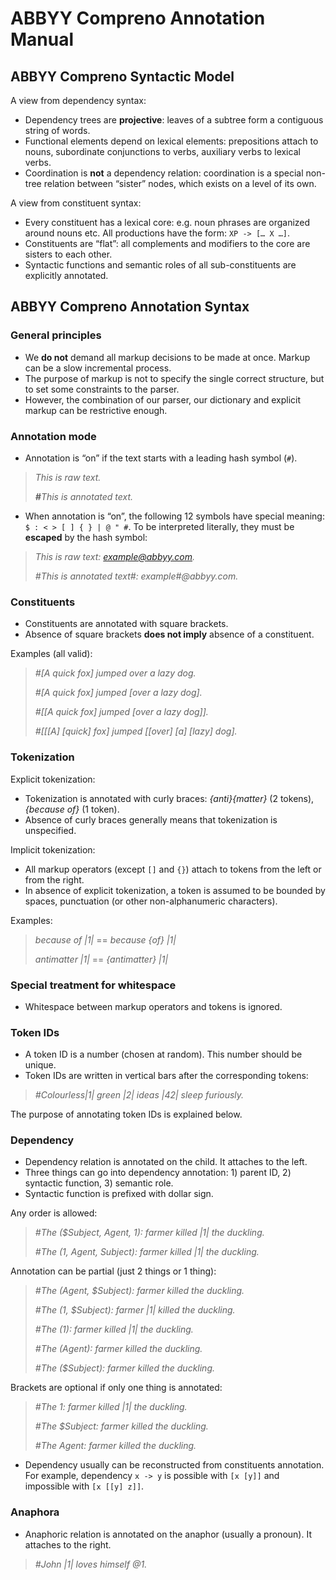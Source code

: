 # ABBYY Compreno Annotation Manual

## ABBYY Compreno Syntactic Model

A view from dependency syntax:
* Dependency trees are __projective__: leaves of a subtree form a contiguous string of words.
* Functional elements depend on lexical elements: prepositions attach to nouns, subordinate conjunctions to verbs, auxiliary verbs to lexical verbs.
* Coordination is __not__ a dependency relation: coordination is a special non-tree relation between “sister” nodes, which exists on a level of its own.

A view from constituent syntax:
* Every constituent has a lexical core: e.g. noun phrases are organized around nouns etc. All productions have the form: `XP -> [… X …]`.
* Constituents are “flat”: all complements and modifiers to the core are sisters to each other.
* Syntactic functions and semantic roles of all sub-constituents are explicitly annotated.

## ABBYY Compreno Annotation Syntax

### General principles
* We __do not__ demand all markup decisions to be made at once. Markup can be a slow incremental process.
* The purpose of markup is not to specify the single correct structure, but to set some constraints to the parser.
* However, the combination of our parser, our dictionary and explicit markup can be restrictive enough.

### Annotation mode
* Annotation is “on” if the text starts with a leading hash symbol (`#`).
> _This is raw text._
>
> _<b>#</b>This is annotated text._

* When annotation is “on”, the following 12 symbols have special meaning: `$ : < > [ ] { } | @ " #`. To be interpreted literally, they must be __escaped__ by the hash symbol:
> _This is raw text: example@abbyy.com._
>
> _#This is annotated text#: example#@abbyy.com._

### Constituents
* Constituents are annotated with square brackets.
* Absence of square brackets __does not imply__ absence of a constituent.

Examples (all valid):
> _#[A quick fox] jumped over a lazy dog._
>
> _#[A quick fox] jumped [over a lazy dog]._
>
> _#[[A quick fox] jumped [over a lazy dog]]._
>
> _#[[[A] [quick] fox] jumped [[over] [a] [lazy] dog]._

### Tokenization
Explicit tokenization:
* Tokenization is annotated with curly braces: _{anti}{matter}_ (2 tokens), _{because of}_ (1 token).
* Absence of curly braces generally means that tokenization is unspecified.

Implicit tokenization:
* All markup operators (except `[]` and `{}`) attach to tokens from the left or from the right.
* In absence of explicit tokenization, a token is assumed to be bounded by spaces, punctuation (or other non-alphanumeric characters).

Examples:
> _because of |1|_  == _because {of} |1|_
>
> _antimatter |1|_ == _{antimatter} |1|_

### Special treatment for whitespace
* Whitespace between markup operators and tokens is ignored.

### Token IDs
* A token ID is a number (chosen at random). This number should be unique.
* Token IDs are written in vertical bars after the corresponding tokens:
> _#Colourless|1| green |2| ideas  |42| sleep furiously._

The purpose of annotating token IDs is explained below.

### Dependency
* Dependency relation is annotated on the child. It attaches to the left.
* Three things can go into dependency annotation: 1) parent ID, 2) syntactic function, 3) semantic role.
* Syntactic function is prefixed with dollar sign.

Any order is allowed:
> _#The ($Subject, Agent, 1): farmer killed |1| the duckling._
>
> _#The (1, Agent, Subject): farmer killed |1| the duckling._

Annotation can be partial (just 2 things or 1 thing):
> _#The (Agent, $Subject): farmer killed the duckling._
>
> _#The (1, $Subject): farmer |1| killed the duckling._
>
> _#The (1): farmer killed |1| the duckling._
>
> _#The (Agent): farmer killed the duckling._
>
> _#The ($Subject): farmer killed the duckling._

Brackets are optional if only one thing is annotated:
> _#The 1: farmer killed |1| the duckling._
>
> _#The $Subject: farmer killed the duckling._
>
> _#The Agent: farmer killed the duckling._

* Dependency usually can be reconstructed from constituents annotation. For example, dependency `x -> y` is possible with `[x [y]]` and impossible with `[x [[y] z]]`.

### Anaphora
* Anaphoric relation is annotated on the anaphor (usually a pronoun). It attaches to the right.
> _#John |1| loves himself @1._
